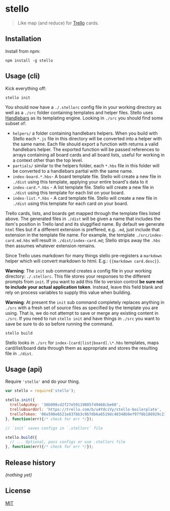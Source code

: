 # stello

> Like map (and reduce) for [Trello](https://trello.com/) cards.


## Installation

Install from npm:

```
npm install -g stello
```


## Usage (cli)

Kick everything off:

```shell
stello init
```

You should now have a `./.stellorc` config file in your working directory as
well as a `./src` folder containing templates and helper files. Stello uses
[Handlebars][hbs] as its templating engine. Looking in `./src` you should find
some subset of:

- `helpers/` a folder containing handlebars helpers. When you build with Stello
  each `*.js` file in this directory will be converted into a helper with the
  same name. Each file should export a function with returns a valid handlebars
  helper. The exported function will be passed references to arrays containing
  all board cards and all board lists, useful for working in a context other
  than the top level.
- `partials/` similar to the helpers folder, each `*.hbs` file in this folder
  will be converted to a handlebars partial with the same name.
- `index-board.*.hbs`- A board template file. Stello will create a new file in
  `./dist` using this template, applying your entire board's data to it
- `index-card.*.hbs` - A list template file. Stello will create a new file in
  `./dist` using this template for each list on your board.
- `index-list.*.hbs` - A card template file. Stello will create a new file in
  `./dist` using this template for each card on your board.

Trello cards, lists, and boards get mapped through the template files listed
above. The generated files in `./dist` will be given a name that includes the
item's position in Trello land and its sluggified name. By default we generate
`html` files but if a different extension is preffered, e.g. `.md`, just include
that extension in the template file name. For example, the template
`./src/index-card.md.hbs` will result in `./dist/index-card.md`; Stello strips
away the `.hbs` then assumes whatever extension remains.

Since Trello uses markdown for many things stello pre-registers a `markdown`
helper which will convert markdown to html. E.g.: `{{markdown card.desc}}`.

**Warning**: The `init` sub command creates a config file in your working
directory: `./.stellorc`. This file stores your responses to the different
prompts from `init`. If you want to add this file to version control **be sure
not to include your actual application token**. Instead, leave this field blank
and rely on process variables to supply this value when building.

**Warning**: At present the `init` sub command completely replaces anything in
`./src` with a fresh set of source files as specified by the template you are
using. That is, we do not attempt to save or merge any existing content in
`./src`. If you need to run `stello init` and have things in `./src` you want to
save be sure to do so before running the command.

```shell
stello build
```

Stello looks in `./src` for `index-[card|list|board].\*.hbs` templates, maps
card/list/board data through them as appropriate and stores the resulting file
in `./dist`.


## Usage (api)

Require `'stello'` and do your thing.

```javascript
var stello = require('stello');

stello.init({
  trelloApiKey: '36b098cd2f27e59119805f49468cbe60',
  trelloBoardUrl: 'https://trello.com/b/u4YdciVy/stello-boilerplate',
  trelloToken: '06e598e6521e837bb3c9b7db6a6519dc48348b9ef97f8b186929c239f2d531fe',
}, function(err){/* check for err */});

// `init` saves configs in `.stellorc` file

stello.build({
  // ... Optional, pass configs or use .stellorc file
}, function(err){/* check for err */});
```


## Release history

*(nothing yet)*


## License

[MIT](https://raw.github.com/jtrussell/stello/master/LICENSE-MIT)

[hbs]: http://handlebarsjs.com/
